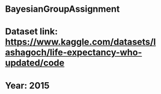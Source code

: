 # BayesianGroupAssignment

# Dataset link: https://www.kaggle.com/datasets/lashagoch/life-expectancy-who-updated/code
# Year: 2015
